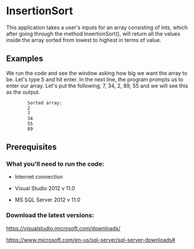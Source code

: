 # InsertionSort
This application takes a user's inputs for an array consisting of ints, which after going through the method InsertionSort(), will return all the values inside the array sorted 
from lowest to highest in terms of value. 


## Examples
We run the code and see the window asking how big we want the array to be. Let's type 5 and hit enter. In the next line, the program prompts us to enter our array. 
Let's put the following; 7, 34, 2, 89, 55 and we will see this as the output.

            Sorted array:
            2
            7
            34
            55
            89

## Prerequisites

### What you'll need to run the code:

* Internet connection

* Visual Studio 2012 v 11.0

* MS SQL Server 2012 v 11.0

### Download the latest versions:

https://visualstudio.microsoft.com/downloads/

https://www.microsoft.com/en-us/sql-server/sql-server-downloads# 
